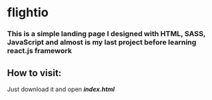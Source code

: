 # flightio

### This is a simple landing page I designed with **HTML**, **SASS**, **JavaScript** and almost is my last project before learning **react.js** framework

## How to visit:
Just download it and open ***index.html***
